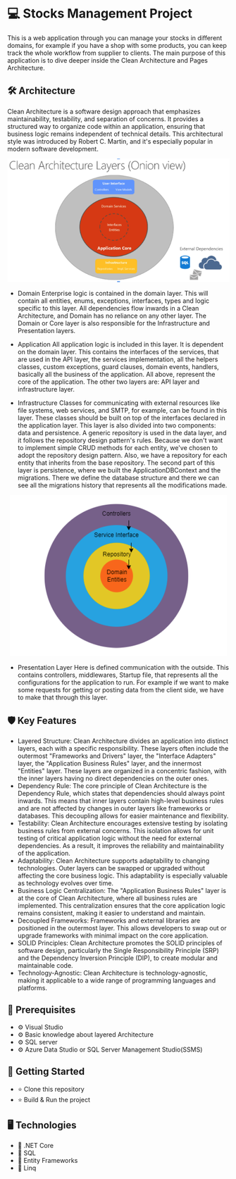 # 💻 Stocks Management Project
This is a web application through you can manage your stocks in different domains, for example if you have a shop with some products, you can keep track the whole workflow from supplier to clients.
The main purpose of this application is to dive deeper inside the Clean Architecture and Pages Architecture. 

## 🛠️ Architecture
Clean Architecture is a software design approach that emphasizes maintainability, testability, and separation of concerns. It provides a structured way to organize code within an application, ensuring that business logic remains independent of technical details. This architectural style was introduced by Robert C. Martin, and it's especially popular in modern software development.

<p align="center">
 <img src="https://github.com/Piciorus-Ovidiu-Mihai/Photos/blob/master/clean-architecture-onion-ring.png">
</p>

* Domain 
Enterprise logic is contained in the domain layer. This will contain all entities, enums, exceptions, interfaces, types and logic specific to this layer.
All dependencies flow inwards in a Clean Architecture, and Domain has no reliance on any other layer. The Domain or Core layer is also responsible for the Infrastructure and Presentation layers.

* Application
All application logic is included in this layer. It is dependent on the domain layer. This contains the interfaces of the services, that are used in the API layer, the services implementation, all the helpers classes, custom exceptions, guard clauses, domain events, handlers, basically all the business of the application. All above, represent the core of the application. The other two layers are: API layer and infrastructure layer.

* Infrastructure
Classes for communicating with external resources like file systems, web services, and SMTP, for example, can be found in this layer. 
These classes should be built on top of the interfaces declared in the application layer. This layer is also divided into two components: data and persistence. A generic repository is used in the data layer, and it follows the repository design pattern's rules. Because we don't want to implement simple CRUD methods for each entity, we've chosen to adopt the repository design pattern. Also, we have a repository for each entity that inherits from the base repository.
The second part of this layer is persistence, where we built the ApplicationDBContext and the migrations. There we define the database structure and there we can see all the migrations history that represents all the modifications made.

<p align="center">
 <img src="https://github.com/Piciorus-Ovidiu-Mihai/Photos/blob/master/clean-architecture-project.png">
</p>

* Presentation Layer
Here is defined communication with the outside. This contains controllers, middlewares, Startup file, that represents all the configurations for the application to run. For example if we want to make some requests for getting or posting data from the client side, we have to make that through this layer.

## 🛡️ Key Features
* Layered Structure: Clean Architecture divides an application into distinct layers, each with a specific responsibility. These layers often include the outermost "Frameworks and Drivers" layer, the "Interface Adapters" layer, the "Application Business Rules" layer, and the innermost "Entities" layer. These layers are organized in a concentric fashion, with the inner layers having no direct dependencies on the outer ones.
* Dependency Rule: The core principle of Clean Architecture is the Dependency Rule, which states that dependencies should always point inwards. This means that inner layers contain high-level business rules and are not affected by changes in outer layers like frameworks or databases. This decoupling allows for easier maintenance and flexibility.
* Testability: Clean Architecture encourages extensive testing by isolating business rules from external concerns. This isolation allows for unit testing of critical application logic without the need for external dependencies. As a result, it improves the reliability and maintainability of the application.
* Adaptability: Clean Architecture supports adaptability to changing technologies. Outer layers can be swapped or upgraded without affecting the core business logic. This adaptability is especially valuable as technology evolves over time.
* Business Logic Centralization: The "Application Business Rules" layer is at the core of Clean Architecture, where all business rules are implemented. This centralization ensures that the core application logic remains consistent, making it easier to understand and maintain.
* Decoupled Frameworks: Frameworks and external libraries are positioned in the outermost layer. This allows developers to swap out or upgrade frameworks with minimal impact on the core application.
* SOLID Principles: Clean Architecture promotes the SOLID principles of software design, particularly the Single Responsibility Principle (SRP) and the Dependency Inversion Principle (DIP), to create modular and maintainable code.
* Technology-Agnostic: Clean Architecture is technology-agnostic, making it applicable to a wide range of programming languages and platforms.

## 💽 Prerequisites
* ⚙️ Visual Studio 
* ⚙️ Basic knowledge about layered Architecture
* ⚙️ SQL server 
* ⚙️ Azure Data Studio or SQL Server Management Studio(SSMS)

## 🚀 Getting Started
* ⭐ Clone this repository
* ⭐ Build & Run the project

## 🖥️ Technologies
* 💽 .NET Core
* 💽 SQL
* 💽 Entity Frameworks
* 💽 Linq
